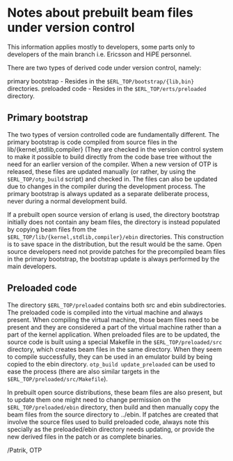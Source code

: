 <!--
%%
%% %CopyrightBegin%
%%
%% SPDX-License-Identifier: Apache-2.0
%%
%% Copyright Ericsson AB 2018. All Rights Reserved.
%%
%% Licensed under the Apache License, Version 2.0 (the "License");
%% you may not use this file except in compliance with the License.
%% You may obtain a copy of the License at
%%
%%     http://www.apache.org/licenses/LICENSE-2.0
%%
%% Unless required by applicable law or agreed to in writing, software
%% distributed under the License is distributed on an "AS IS" BASIS,
%% WITHOUT WARRANTIES OR CONDITIONS OF ANY KIND, either express or implied.
%% See the License for the specific language governing permissions and
%% limitations under the License.
%%
%% %CopyrightEnd%
-->

Notes about prebuilt beam files under version control
=====================================================

This information applies mostly to developers, some parts only
to developers of the main branch i.e. Ericsson and HiPE personnel.

There are two types of derived code under version control, namely:

primary bootstrap - Resides in the `$ERL_TOP/bootstrap/{lib,bin}` directories.
preloaded code - Resides in the `$ERL_TOP/erts/preloaded` directory.

Primary bootstrap
-----------------

The two types of version controlled code are fundamentally
different. The primary bootstrap is code compiled from source files in
the lib/{kernel,stdlib,compiler} (They are checked in the version control system
to make it possible to build directly from the code base tree without
the need for an earlier version of the compiler. When a new version of
OTP is released, these files are updated manually (or rather, by using
the `$ERL_TOP/otp_build` script) and checked in. The files can also be
updated due to changes in the compiler during the development
process. The primary bootstrap is always updated as a separate
deliberate process, never during a normal development build.

If a prebuilt open source version of erlang is used, the directory
bootstrap initially does not contain any beam files, the directory is
instead populated by copying beam files from the
`$ERL_TOP/lib/{kernel,stdlib,compiler}/ebin` directories. This
construction is to save space in the distribution, but the result
would be the same. Open source developers need not provide patches for
the precompiled beam files in the primary bootstrap, the bootstrap
update is always performed by the main developers.

Preloaded code
--------------

The directory `$ERL_TOP/preloaded` contains both src and ebin
subdirectories. The preloaded code is compiled into the virtual
machine and always present. When compiling the virtual machine, those
beam files need to be present and they are considered a part of the
virtual machine rather than a part of the kernel application. When
preloaded files are to be updated, the source code is built using a
special Makefile in the `$ERL_TOP/preloaded/src` directory, which
creates beam files in the same directory. When they seem to compile
successfully, they can be used in an emulator build by being copied
to the ebin directory. `otp_build update_preloaded` can be used to
ease the process (there are also similar targets in the
`$ERL_TOP/preloaded/src/Makefile`).

In prebuilt open source distributions, these beam files are also
present, but to update them one might need to change permission on the
`$ERL_TOP/preloaded/ebin` directory, then build and then manually copy
the beam files from the source directory to ../ebin. If patches are
created that involve the source files used to build preloaded code,
always note this specially as the preloaded/ebin directory needs
updating, or provide the new derived files in the patch or as complete
binaries.

/Patrik, OTP
